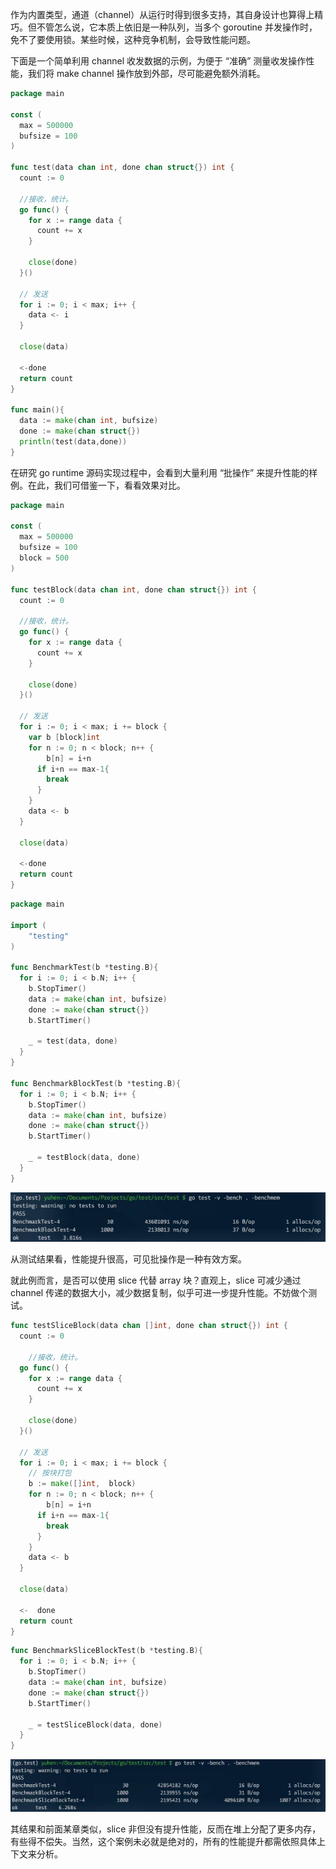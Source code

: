 作为内置类型，通道（channel）从运行时得到很多支持，其自身设计也算得上精巧。但不管怎么说，它本质上依旧是一种队列，当多个 goroutine 并发操作时，免不了要使用锁。某些时候，这种竞争机制，会导致性能问题。

下面是一个简单利用 channel 收发数据的示例，为便于 “准确” 测量收发操作性能，我们将 make channel 操作放到外部，尽可能避免额外消耗。

```go
package main

const (
  max = 500000
  bufsize = 100
)

func test(data chan int, done chan struct{}) int {
  count := 0
  
  //接收，统计。
  go func() {
    for x := range data {
      count += x
    }
    
    close(done)
  }()
  
  // 发送
  for i := 0; i < max; i++ {
    data <- i
  }
  
  close(data)
  
  <-done
  return count
}

func main(){
  data := make(chan int, bufsize)
  done := make(chan struct{})
  println(test(data,done))
}
```

在研究 go runtime 源码实现过程中，会看到大量利用 “批操作” 来提升性能的样例。在此，我们可借鉴一下，看看效果对比。

```go
package main

const (
  max = 500000
  bufsize = 100
  block = 500
)

func testBlock(data chan int, done chan struct{}) int {
  count := 0
  
  //接收，统计。
  go func() {
    for x := range data {
      count += x
    }
    
    close(done)
  }()
  
  // 发送
  for i := 0; i < max; i += block {
    var b [block]int
    for n := 0; n < block; n++ {
    	b[n] = i+n
      if i+n == max-1{
        break
      }
    }
    data <- b
  }
  
  close(data)
  
  <-done
  return count
}
```

```go
package main

import (
	"testing"
)

func BenchmarkTest(b *testing.B){
  for i := 0; i < b.N; i++ {
    b.StopTimer()
    data := make(chan int, bufsize)
    done := make(chan struct{})
    b.StartTimer()
    
    _ = test(data, done)
  }
}

func BenchmarkBlockTest(b *testing.B){
  for i := 0; i < b.N; i++ {
    b.StopTimer()
    data := make(chan int, bufsize)
    done := make(chan struct{})
    b.StartTimer()
    
    _ = testBlock(data, done)
  }
}
```

![2273178015-572959384594b_articlex.jpeg](../../images/2273178015-572959384594b_articlex.jpeg)

从测试结果看，性能提升很高，可见批操作是一种有效方案。

就此例而言，是否可以使用 slice 代替 array 块？直观上，slice 可减少通过 channel 传递的数据大小，减少数据复制，似乎可进一步提升性能。不妨做个测试。

```go
func testSliceBlock(data chan []int, done chan struct{}) int {
  count := 0
  
    //接收，统计。
  go func() {
    for x := range data {
      count += x
    }
    
    close(done)
  }()
  
  // 发送
  for i := 0; i < max; i += block {
    // 按块打包
    b := make([]int,  block)
    for n := 0; n < block; n++ {
    	b[n] = i+n
      if i+n == max-1{
        break
      }
    }
    data <- b
  }
  
  close(data)
  
  <-  done
  return count
}
```

```go
func BenchmarkSliceBlockTest(b *testing.B){
  for i := 0; i < b.N; i++ {
    b.StopTimer()
    data := make(chan int, bufsize)
    done := make(chan struct{})
    b.StartTimer()
    
    _ = testSliceBlock(data, done)
  }
}
```

![4273595134-5729594c663ee_articlex.jpeg](../../images/4273595134-5729594c663ee_articlex.jpeg)

其结果和前面某章类似，slice 非但没有提升性能，反而在堆上分配了更多内存，有些得不偿失。当然，这个案例未必就是绝对的，所有的性能提升都需依照具体上下文来分析。

